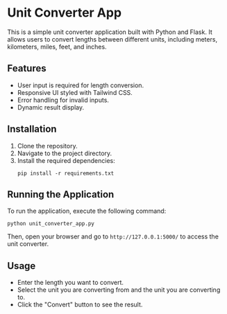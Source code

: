 # Unit Converter App

This is a simple unit converter application built with Python and Flask. It allows users to convert lengths between different units, including meters, kilometers, miles, feet, and inches.

## Features
- User input is required for length conversion.
- Responsive UI styled with Tailwind CSS.
- Error handling for invalid inputs.
- Dynamic result display.

## Installation
1. Clone the repository.
2. Navigate to the project directory.
3. Install the required dependencies:
   ```
   pip install -r requirements.txt
   ```

## Running the Application
To run the application, execute the following command:
```
python unit_converter_app.py
```
Then, open your browser and go to `http://127.0.0.1:5000/` to access the unit converter.

## Usage
- Enter the length you want to convert.
- Select the unit you are converting from and the unit you are converting to.
- Click the "Convert" button to see the result.
